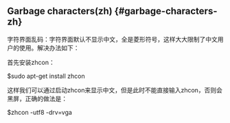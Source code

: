 ## Garbage characters(zh) {#garbage-characters-zh}

字符界面乱码：字符界面默认不显示中文，全是菱形符号，这样大大限制了中文用户的使用。解决办法如下：

首先安装zhcon：

$sudo apt-get install zhcon

这样我们可以通过启动zhcon来显示中文，但是此时不能直接输入zhcon，否则会黑屏，正确的做法是：

$zhcon -utf8 -drv=vga